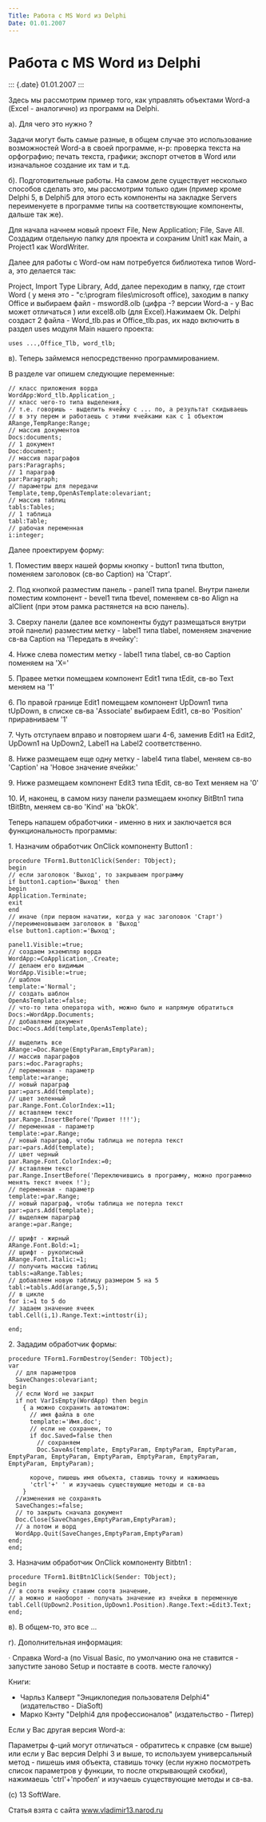 ```yaml
---
Title: Работа с MS Word из Delphi
Date: 01.01.2007
---
```



Работа с MS Word из Delphi
==========================

::: {.date}
01.01.2007
:::

Здесь мы рассмотрим пример того, как управлять объектами Word-а (Excel -
аналогично) из программ на Delphi.

а). Для чего это нужно ?

Задачи могут быть самые разные, в общем случае это использование
возможностей Word-а в своей программе, н-р: проверка текста на
орфографию; печать текста, графики; экспорт отчетов в Word или
изначальное создание их там и т.д.

б). Подготовительные работы. На самом деле существует несколько способов
сделать это, мы рассмотрим только один (пример кроме Delphi 5, в Delphi5
для этого есть компоненты на закладке Servers переименуете в программе
типы на соответствующие компоненты, дальше так же).

Для начала начнем новый проект File, New Application; File, Save All.
Создадим отдельную папку для проекта и сохраним Unit1 как Main, а
Project1 как WordWriter.

Далее для работы с Word-ом нам потребуется библиотека типов Word-а, это
делается так:

Project, Import Type Library, Add, далее переходим в папку, где стоит
Word ( у меня это - "c:\\program files\\microsoft office), заходим в
папку Office и выбираем файл - msword8.olb (цифра -? версии Word-а - у
Вас может отличаться ) или excel8.olb (для Excel).Нажимаем Оk. Delphi
создаст 2 файла - Word\_tlb.pas и Office\_tlb.pas, их надо включить в
раздел uses модуля Main нашего проекта:

    uses ...,Office_Tlb, word_tlb;

в). Теперь займемся непосредственно программированием.

В разделе var опишем следующие переменные:

    // класс приложения ворда
    WordApp:Word_tlb.Application_;
    // класс чего-то типа выделения,
    // т.е. говоришь - выделить ячейку с ... по, а результат скидываешь
    // в эту перем и работаешь с этими ячейками как с 1 объектом
    ARange,TempRange:Range;
    // массив документов
    Docs:documents;
    // 1 документ
    Doc:document;
    // массив параграфов
    pars:Paragraphs;
    // 1 параграф
    par:Paragraph;
    // параметры для передачи
    Template,temp,OpenAsTemplate:olevariant;
    // массив таблиц
    tabls:Tables;
    // 1 таблица
    tabl:Table;
    // рабочая переменная 
    i:integer;

Далее проектируем форму:

1\. Поместим вверх нашей формы кнопку - button1 типа tbutton, поменяем
заголовок (св-во Caption) на \'Старт\'.

2\. Под кнопкой разместим панель - panel1 типа tpanel. Внутри панели
поместим компонент - bevel1 типа tbevel, поменяем св-во Align на
alClient (при этом рамка растянется на всю панель).

3\. Сверху панели (далее все компоненты будут размещаться внутри этой
панели) разместим метку - label1 типа tlabel, поменяем значение св-ва
Caption на \'Передать в ячейку\':

4\. Ниже слева поместим метку - label1 типа tlabel, св-во Caption
поменяем на \'X=\'

5\. Правее метки помещаем компонент Edit1 типа tEdit, св-во Text меняем
на \'1\'

6\. По правой границе Edit1 помещаем компонент UpDown1 типа tUpDown, в
списке св-ва \'Associate\' выбираем Edit1, св-во \'Position\'
приравниваем \'1\'

7\. Чуть отступаем вправо и повторяем шаги 4-6, заменив Edit1 на Edit2,
UpDown1 на UpDown2, Label1 на Label2 соответственно.

8\. Ниже размещаем еще одну метку - label4 типа tlabel, меняем св-во
\'Caption\' на \'Новое значение ячейки:\'

9\. Ниже размещаем компонент Edit3 типа tEdit, св-во Text меняем на \'0\'

10\. И, наконец, в самом низу панели размещаем кнопку BitBtn1 типа
tBitBtn, меняем св-во \'Kind\' на \'bkOk\'.

Теперь напашем обработчики - именно в них и заключается вся
функциональность программы:

1\. Назначим обработчик OnClick компоненту Button1 :

    procedure TForm1.Button1Click(Sender: TObject);
    begin
    // если заголовок 'Выход', то закрываем программу
    if button1.caption='Выход' then 
    begin
    Application.Terminate;
    exit
    end
    // иначе (при первом начатии, когда у нас заголовок 'Старт') 
    //переименовываем заголовок в 'Выход'
    else button1.caption:='Выход';
     
    panel1.Visible:=true;
    // создаем экземпляр ворда
    WordApp:=CoApplication_.Create;
    // делаем его видимым
    WordApp.Visible:=true;
    // шаблон
    template:='Normal';
    // создать шаблон
    OpenAsTemplate:=false;
    // что-то типа оператора with, можно было и напрямую обратиться
    Docs:=WordApp.Documents;
    // добавляем документ
    Doc:=Docs.Add(template,OpenAsTemplate);
     
    // выделить все
    ARange:=Doc.Range(EmptyParam,EmptyParam);
    // массив параграфов
    pars:=doc.Paragraphs;
    // переменная - параметр
    template:=arange;
    // новый параграф
    par:=pars.Add(template);
    // цвет зеленный 
    par.Range.Font.ColorIndex:=11;
    // вставляем текст
    par.Range.InsertBefore('Привет !!!');
    // переменная - параметр
    template:=par.Range;
    // новый параграф, чтобы таблица не потерла текст
    par:=pars.Add(template);
    // цвет черный 
    par.Range.Font.ColorIndex:=0;
    // вставляем текст
    par.Range.InsertBefore('Переключившись в программу, можно программно менять текст ячеек !');
    // переменная - параметр
    template:=par.Range;
    // новый параграф, чтобы таблица не потерла текст
    par:=pars.Add(template);
    // выделяем параграф 
    arange:=par.Range;
     
    // шрифт - жирный
    ARange.Font.Bold:=1;
    // шрифт - рукописный
    ARange.Font.Italic:=1;
    // получить массив таблиц
    tabls:=aRange.Tables;
    // добавляем новую таблицу размером 5 на 5
    tabl:=tabls.Add(arange,5,5);
    // в цикле
    for i:=1 to 5 do
    // задаем значение ячеек
    tabl.Cell(i,1).Range.Text:=inttostr(i);
     
    end;

2\. Зададим обработчик формы:

    procedure TForm1.FormDestroy(Sender: TObject);
    var
      // для параметров
      SaveChanges:olevariant; 
    begin
      // если Word не закрыт
      if not VarIsEmpty(WordApp) then begin
        { а можно сохранить автоматом:
          // имя файла в оле
          template:='Имя.doc';
          // если не сохранен, то
          if doc.Saved=false then
            // сохраняем
            Doc.SaveAs(template, EmptyParam, EmptyParam, EmptyParam, EmptyParam, EmptyParam, EmptyParam, EmptyParam, EmptyParam, EmptyParam, EmptyParam);
     
          короче, пишешь имя объекта, ставишь точку и нажимаешь
          'ctrl'+' ' и изучаешь существующие методы и св-ва
        }
      //изменения не сохранять
      SaveChanges:=false;
      // то закрыть сначала документ 
      Doc.Close(SaveChanges,EmptyParam,EmptyParam);
      // а потом и ворд
      WordApp.Quit(SaveChanges,EmptyParam,EmptyParam)
    end;
    end;

3\. Назначим обработчик OnClick компоненту Bitbtn1 :

    procedure TForm1.BitBtn1Click(Sender: TObject);
    begin
    // в соотв ячейку ставим соотв значение, 
    // а можно и наоборот - получать значение из ячейки в переменную
    tabl.Cell(UpDown2.Position,UpDown1.Position).Range.Text:=Edit3.Text;
    end;

в). В общем-то, это все ...

г). Дополнительная информация:

· Справка Word-а (по Visual Basic, по умолчанию она не ставится -
запустите заново Setup и поставте в соотв. месте галочку)

Книги:

- Чарльз Калверт "Энциклопедия пользователя Delphi4"
  (издательство - DiaSoft)
- Марко Кэнту "Delphi4 для профессионалов"
  (издательство - Питер)

Если у Вас другая версия Word-а:

Параметры ф-ций могут отличаться - обратитесь к справке (см выше) или
если у Вас версия Delphi 3 и выше, то используем универсальный метод -
пишешь имя объекта, ставишь точку (если нужно посмотреть список
параметров у функции, то после открывающей скобки), нажимаешь
'ctrl'+'пробел' и изучаешь существующие методы и св-ва.

(c) 13 SoftWare.

Статья взята с сайта www.vladimir13.narod.ru
